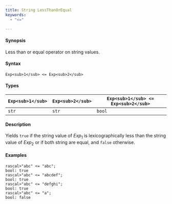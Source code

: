 ```yaml
---
title: String LessThanOrEqual
keywords:
  - "<="

---
```


#### Synopsis

Less than or equal operator on string values.

#### Syntax

`Exp<sub>1</sub> <= Exp<sub>2</sub>`

#### Types


| `Exp<sub>1</sub>` | `Exp<sub>2</sub>` | `Exp<sub>1</sub> <= Exp<sub>2</sub>`  |
| --- | --- | --- |
| `str`     |  `str`    | `bool`                |


#### Description

Yields `true` if the string value of _Exp_<sub>1</sub> is lexicographically less
than the string value of _Exp_<sub>2</sub> or if both string are equal, and `false` otherwise.

#### Examples


```rascal-shell
rascal>"abc" <= "abc";
bool: true
rascal>"abc" <= "abcdef";
bool: true
rascal>"abc" <= "defghi";
bool: true
rascal>"abc" <= "a";
bool: false
```


